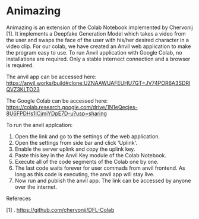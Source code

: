 # Animazing

Animazing is an extension of the Colab Notebook implemented by Chervonij [1]. It implements a Deepfake Generation Model which takes a video from the user and swaps the face of the user with his/her desired character in a video clip. For our colab, we have created an Anvil web application to make the program easy to use. To run Anvil application with Google Colab, no installations are required. Only a stable internect connection and a browser is required.

The anvil app can be accessed here: https://anvil.works/build#clone:UZNAAWUAFEUHU7GT=JV74POR6A3SDRIQVZ3KLTO23

The Google Colab can be accessed here: https://colab.research.google.com/drive/1N1eQecjes-8U6FPDHs1ICjmiYDpE7D-u?usp=sharing



To run the anvil applcation:
1. Open the link and go to the settings of the web application. 
1. Open the settings from side bar and click 'Uplink'.
2. Enable the server uplink and copy the uplink key.
3. Paste this key in the Anvil Key module of the Colab Notebook.
4. Execute all of the code segments of the Colab one by one.
5. The last code waits forever for user commads from anvil frontend. As long as this code is executing, the anvil app will stay live.
6. Now run and publish the anvil app. The link can be accessed by anyone over the internet.

Refereces

[1] . https://github.com/chervonij/DFL-Colab
